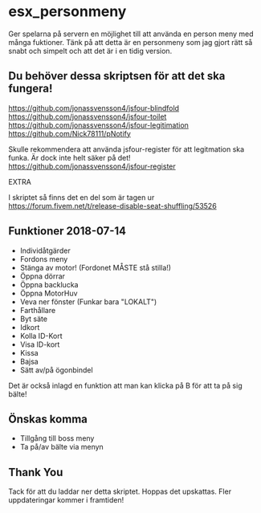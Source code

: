 # esx_personmeny
Ger spelarna på servern en möjlighet till att använda en person meny med många fuktioner. Tänk på att detta är en personmeny som jag gjort rätt så snabt och simpelt och att det är i en tidig version.

Du behöver dessa skriptsen för att det ska fungera!
- 



https://github.com/jonassvensson4/jsfour-blindfold
https://github.com/jonassvensson4/jsfour-toilet
https://github.com/jonassvensson4/jsfour-legitimation
https://github.com/Nick78111/pNotify

Skulle rekommendera att använda jsfour-register för att legitmation ska funka. Är dock inte helt säker på det!
https://github.com/jonassvensson4/jsfour-register

EXTRA

I skriptet så finns det en del som är tagen ur https://forum.fivem.net/t/release-disable-seat-shuffling/53526

Funktioner 2018-07-14
- 

* Individåtgärder
* Fordons meny
* Stänga av motor! (Fordonet MÅSTE stå stilla!)
* Öppna dörrar
* Öppna backlucka
* Öppna MotorHuv
* Veva ner fönster (Funkar bara "LOKALT")
* Farthållare
* Byt säte
* Idkort
* Kolla ID-Kort
* Visa ID-kort
* Kissa
* Bajsa
* Sätt av/på ögonbindel

Det är också inlagd en funktion att man kan klicka på B för att ta på sig bälte!

Önskas komma
-
- Tillgång till boss meny
- Ta på/av bälte via menyn

Thank You
-

Tack för att du laddar ner detta skriptet. Hoppas det upskattas. Fler uppdateringar kommer i framtiden!

